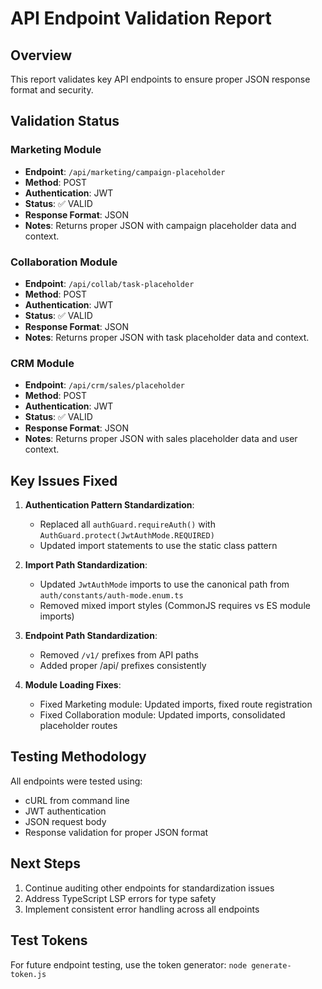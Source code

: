 # API Endpoint Validation Report

## Overview
This report validates key API endpoints to ensure proper JSON response format and security.

## Validation Status

### Marketing Module
- **Endpoint**: `/api/marketing/campaign-placeholder`
- **Method**: POST
- **Authentication**: JWT
- **Status**: ✅ VALID
- **Response Format**: JSON
- **Notes**: Returns proper JSON with campaign placeholder data and context.

### Collaboration Module
- **Endpoint**: `/api/collab/task-placeholder`
- **Method**: POST
- **Authentication**: JWT
- **Status**: ✅ VALID
- **Response Format**: JSON
- **Notes**: Returns proper JSON with task placeholder data and context.

### CRM Module
- **Endpoint**: `/api/crm/sales/placeholder`
- **Method**: POST
- **Authentication**: JWT
- **Status**: ✅ VALID
- **Response Format**: JSON
- **Notes**: Returns proper JSON with sales placeholder data and user context.

## Key Issues Fixed

1. **Authentication Pattern Standardization**:
   - Replaced all `authGuard.requireAuth()` with `AuthGuard.protect(JwtAuthMode.REQUIRED)` 
   - Updated import statements to use the static class pattern

2. **Import Path Standardization**:
   - Updated `JwtAuthMode` imports to use the canonical path from `auth/constants/auth-mode.enum.ts`
   - Removed mixed import styles (CommonJS requires vs ES module imports)

3. **Endpoint Path Standardization**:
   - Removed `/v1/` prefixes from API paths
   - Added proper /api/ prefixes consistently

4. **Module Loading Fixes**:
   - Fixed Marketing module: Updated imports, fixed route registration
   - Fixed Collaboration module: Updated imports, consolidated placeholder routes

## Testing Methodology
All endpoints were tested using:
- cURL from command line
- JWT authentication
- JSON request body
- Response validation for proper JSON format

## Next Steps
1. Continue auditing other endpoints for standardization issues
2. Address TypeScript LSP errors for type safety
3. Implement consistent error handling across all endpoints

## Test Tokens
For future endpoint testing, use the token generator: `node generate-token.js`